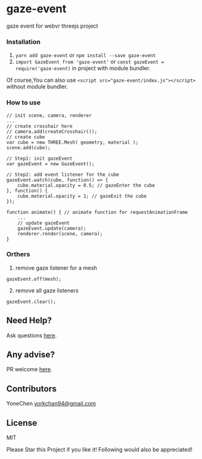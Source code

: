 # gaze-event
gaze event for webvr threejs project

### Installation
1. `yarn add gaze-event` or `npm install --save gaze-event`
2. `import GazeEvent from 'gaze-event'` or `const gazeEvent = require('gaze-event)` in project with module bundler.

Of course,You can also use `<script src="gaze-event/index.js"></script>` without module bundler.

### How to use

```
// init scene, camera, renderer
...
// create crosshair here
// camera.add(createCrosshair());
// create cube
var cube = new THREE.Mesh( geometry, material );
scene.add(cube);

// Step1: init gazeEvent
var gazeEvent = new GazeEvent();

// Step2: add event listener for the cube
gazeEvent.watch(cube, function() => {
    cube.material.opacity = 0.5; // gazeEnter the cube
}, function() {
    cube.material.opacity = 1; // gazeExit the cube
});

function animate() { // animate function for requestAnimationFrame
    ...
    // update gazeEvent
    gazeEvent.update(camera);
    renderer.render(scene, camera);
}
```

### Orthers
1. remove gaze listener for a mesh
```
gazeEvent.off(mesh);
```
2. remove all gaze listeners
```
gazeEvent.clear();
```
## Need Help?

Ask questions [here](https://github.com/yonechen/gaze-event/issues).

## Any advise?

PR welcome [here](https://github.com/yonechen/gaze-event/pulls).

## Contributors

YoneChen <yorkchan94@gmail.com>

## License

MIT

Please Star this Project if you like it! Following would also be appreciated!